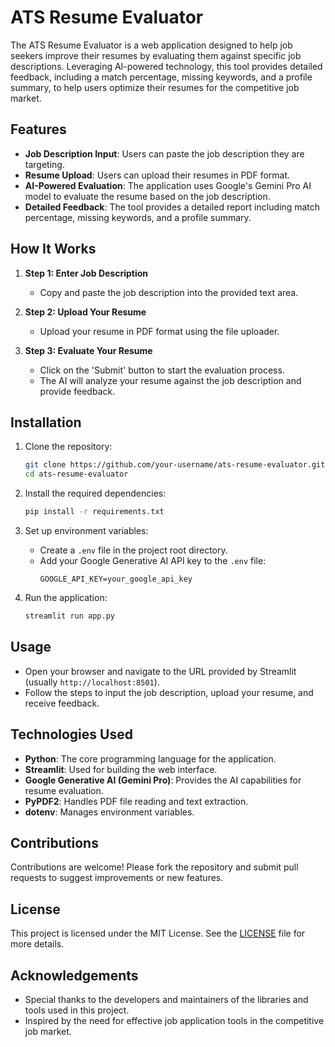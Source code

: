 # ATS Resume Evaluator

The ATS Resume Evaluator is a web application designed to help job seekers improve their resumes by evaluating them against specific job descriptions. Leveraging AI-powered technology, this tool provides detailed feedback, including a match percentage, missing keywords, and a profile summary, to help users optimize their resumes for the competitive job market.

## Features

- **Job Description Input**: Users can paste the job description they are targeting.
- **Resume Upload**: Users can upload their resumes in PDF format.
- **AI-Powered Evaluation**: The application uses Google's Gemini Pro AI model to evaluate the resume based on the job description.
- **Detailed Feedback**: The tool provides a detailed report including match percentage, missing keywords, and a profile summary.

## How It Works

1. **Step 1: Enter Job Description**
   - Copy and paste the job description into the provided text area.

2. **Step 2: Upload Your Resume**
   - Upload your resume in PDF format using the file uploader.

3. **Step 3: Evaluate Your Resume**
   - Click on the 'Submit' button to start the evaluation process.
   - The AI will analyze your resume against the job description and provide feedback.

## Installation

1. Clone the repository:
    ```bash
    git clone https://github.com/your-username/ats-resume-evaluator.git
    cd ats-resume-evaluator
    ```

2. Install the required dependencies:
    ```bash
    pip install -r requirements.txt
    ```

3. Set up environment variables:
    - Create a `.env` file in the project root directory.
    - Add your Google Generative AI API key to the `.env` file:
        ```
        GOOGLE_API_KEY=your_google_api_key
        ```

4. Run the application:
    ```bash
    streamlit run app.py
    ```

## Usage

- Open your browser and navigate to the URL provided by Streamlit (usually `http://localhost:8501`).
- Follow the steps to input the job description, upload your resume, and receive feedback.

## Technologies Used

- **Python**: The core programming language for the application.
- **Streamlit**: Used for building the web interface.
- **Google Generative AI (Gemini Pro)**: Provides the AI capabilities for resume evaluation.
- **PyPDF2**: Handles PDF file reading and text extraction.
- **dotenv**: Manages environment variables.

## Contributions

Contributions are welcome! Please fork the repository and submit pull requests to suggest improvements or new features.

## License

This project is licensed under the MIT License. See the [LICENSE](LICENSE) file for more details.

## Acknowledgements

- Special thanks to the developers and maintainers of the libraries and tools used in this project.
- Inspired by the need for effective job application tools in the competitive job market.

